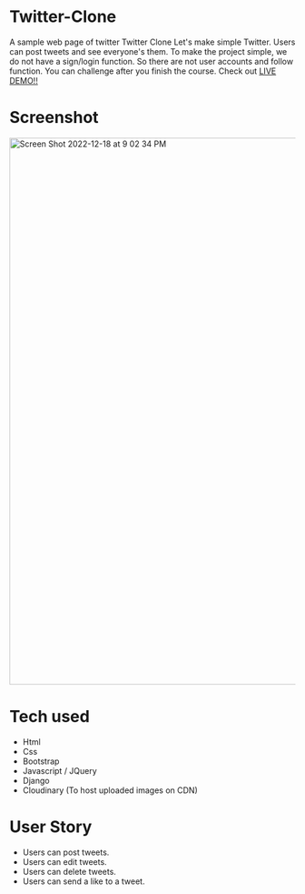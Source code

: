 # Twitter-Clone
A sample web page of twitter
Twitter Clone
Let's make simple Twitter. Users can post tweets and see everyone's them.
To make the project simple, we do not have a sign/login function.
So there are not user accounts and follow function. You can challenge after you finish the course.
Check out [LIVE DEMO!!](https://TwitterClone-1.dangnquy28.repl.co)

# Screenshot

<img width="961" alt="Screen Shot 2022-12-18 at 9 02 34 PM" src="https://user-images.githubusercontent.com/51929948/208336134-23209985-aa19-46e3-aa39-4c28cb22a77d.png">



# Tech used
* Html
* Css
* Bootstrap
* Javascript / JQuery
* Django
* Cloudinary (To host uploaded images on CDN)

# User Story
* Users can post tweets.
* Users can edit tweets.
* Users can delete tweets.
* Users can send a like to a tweet.
